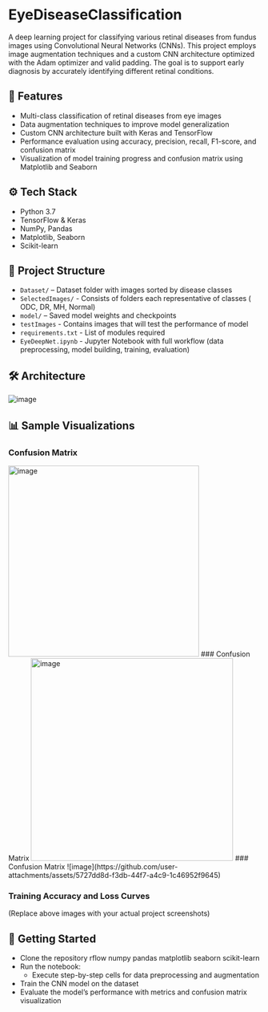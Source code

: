 # EyeDiseaseClassification
A deep learning project for classifying various retinal diseases from fundus images using Convolutional Neural Networks (CNNs). This project employs image augmentation techniques and a custom CNN architecture optimized with the Adam optimizer and valid padding. The goal is to support early diagnosis by accurately identifying different retinal conditions.

## 📌 Features
- Multi-class classification of retinal diseases from eye images
- Data augmentation techniques to improve model generalization
- Custom CNN architecture built with Keras and TensorFlow
- Performance evaluation using accuracy, precision, recall, F1-score, and confusion matrix
- Visualization of model training progress and confusion matrix using Matplotlib and Seaborn

## ⚙️ Tech Stack
- Python 3.7
- TensorFlow & Keras
- NumPy, Pandas
- Matplotlib, Seaborn
- Scikit-learn

## 📁 Project Structure
- `Dataset/` – Dataset folder with images sorted by disease classes
- `SelectedImages/` - Consists of folders each representative of classes ( ODC, DR, MH, Normal)
- `model/` – Saved model weights and checkpoints
- `testImages` - Contains images that will test the performance of model
- `requirements.txt` - List of modules required
- `EyeDeepNet.ipynb` - Jupyter Notebook with full workflow (data preprocessing, model building, training, evaluation)

## 🛠️ Architecture
![image](https://github.com/user-attachments/assets/d2dd09ee-5c02-42c1-a03c-9374413d6b5b)


## 📊 Sample Visualizations
### Confusion Matrix
<img width="381" alt="image" src="https://github.com/user-attachments/assets/a90d5c12-41cb-4adb-93f0-366f02c9c327" />
### Confusion Matrix
<img width="404" alt="image" src="https://github.com/user-attachments/assets/c6adf045-5a2b-4c77-b233-63353521265d" />
### Confusion Matrix
![image](https://github.com/user-attachments/assets/5727dd8d-f3db-44f7-a4c9-1c46952f9645)


### Training Accuracy and Loss Curves


(Replace above images with your actual project screenshots)

## 🚀 Getting Started
- Clone the repository rflow numpy pandas matplotlib seaborn scikit-learn
- Run the notebook:
    - Execute step-by-step cells for data preprocessing and augmentation
- Train the CNN model on the dataset
- Evaluate the model’s performance with metrics and confusion matrix visualization


